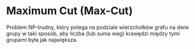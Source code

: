 # Maximum Cut (Max-Cut) 
Problem NP-trudny, który polega na podziale wierzchołków grafu na dwie grupy w taki sposób, aby liczba (lub suma wag) krawędzi między tymi grupami była jak największa.